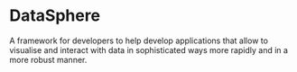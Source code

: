 # DataSphere

A framework for developers to help develop applications that allow to visualise and interact with data in sophisticated ways more rapidly and in a more robust manner.